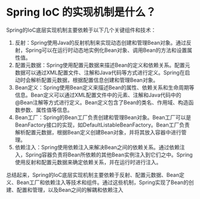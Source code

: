 # Spring IoC 的实现机制是什么？

<font style="color:rgb(36, 41, 47);">Spring的IoC底层实现机制主要依赖于以下几个关键组件和技术：</font>

1. <font style="color:rgb(36, 41, 47);">反射：Spring使用Java的反射机制来实现动态创建和管理Bean对象。通过反射，Spring可以在运行时动态地实例化Bean对象、调用Bean的方法和设置属性值。</font>
2. <font style="color:rgb(36, 41, 47);">配置元数据：Spring使用配置元数据来描述Bean的定义和依赖关系。配置元数据可以通过XML配置文件、注解和Java代码等方式进行定义。Spring在启动时会解析配置元数据，根据配置信息创建和管理Bean对象。</font>
3. <font style="color:rgb(36, 41, 47);">Bean定义：Spring使用Bean定义来描述Bean的属性、依赖关系和生命周期等信息。Bean定义可以通过XML配置文件中的<bean>元素、注解和Java代码中的@Bean注解等方式进行定义。Bean定义包含了Bean的类名、作用域、构造函数参数、属性值等信息。</font>
4. <font style="color:rgb(36, 41, 47);">Bean工厂：Spring的Bean工厂负责创建和管理Bean对象。Bean工厂可以是BeanFactory接口的实现，如DefaultListableBeanFactory。Bean工厂负责解析配置元数据，根据Bean定义创建Bean对象，并将其放入容器中进行管理。</font>
5. <font style="color:rgb(36, 41, 47);">依赖注入：Spring使用依赖注入来解决Bean之间的依赖关系。通过依赖注入，Spring容器负责将Bean所依赖的其他Bean实例注入到它们之中。Spring使用反射和配置元数据来确定依赖关系，并在运行时进行注入。</font>

<font style="color:rgb(36, 41, 47);">总结起来，Spring的IoC底层实现机制主要依赖于反射、配置元数据、Bean定义、Bean工厂和依赖注入等技术和组件。通过这些机制，Spring实现了Bean的创建、配置和管理，以及Bean之间的解耦和依赖注入</font>



